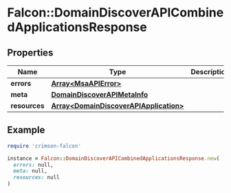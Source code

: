 # Falcon::DomainDiscoverAPICombinedApplicationsResponse

## Properties

| Name | Type | Description | Notes |
| ---- | ---- | ----------- | ----- |
| **errors** | [**Array&lt;MsaAPIError&gt;**](MsaAPIError.md) |  |  |
| **meta** | [**DomainDiscoverAPIMetaInfo**](DomainDiscoverAPIMetaInfo.md) |  |  |
| **resources** | [**Array&lt;DomainDiscoverAPIApplication&gt;**](DomainDiscoverAPIApplication.md) |  |  |

## Example

```ruby
require 'crimson-falcon'

instance = Falcon::DomainDiscoverAPICombinedApplicationsResponse.new(
  errors: null,
  meta: null,
  resources: null
)
```

